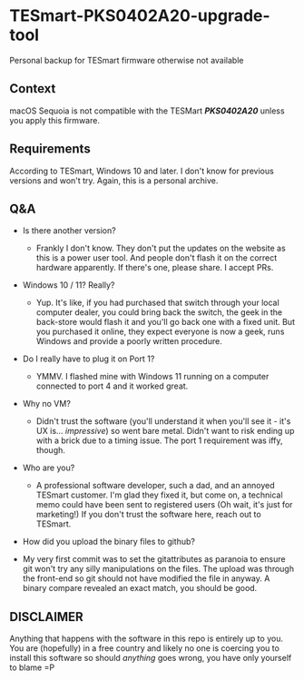 # TESmart-PKS0402A20-upgrade-tool
Personal backup for TESmart firmware otherwise not available

## Context

macOS Sequoia is not compatible with the TESMart **_PKS0402A20_** unless you apply this firmware.

## Requirements

According to TESmart, Windows 10 and later. I don't know for previous versions and won't try. Again, this is a personal archive.

## Q&A

- Is there another version?
  - Frankly I don't know. They don't put the updates on the website as this is a power user tool. And people don't flash it on the correct hardware apparently. If there's one, please share. I accept PRs.

- Windows 10 / 11? Really?
  - Yup. It's like, if you had purchased that switch through your local computer dealer, you could bring back the switch, the geek in the back-store would flash it and you'll go back one with a fixed unit. But you purchased it online, they expect everyone is now a geek, runs Windows and provide a poorly written procedure.

- Do I really have to plug it on Port 1?
  - YMMV. I flashed mine with Windows 11 running on a computer connected to port 4 and it worked great.

- Why no VM?
  - Didn't trust the software (you'll understand it when you'll see it - it's UX is... _impressive_) so went bare metal. Didn't want to risk ending up with a brick due to a timing issue. The port 1 requirement was iffy, though.

- Who are you?
  - A professional software developer, such a dad, and an annoyed TESmart customer. I'm glad they fixed it, but come on, a technical memo could have been sent to registered users (Oh wait, it's just for marketing!) If you don't trust the software here, reach out to TESmart.

- How did you upload the binary files to github?
 - My very first commit was to set the gitattributes as paranoia to ensure git won't try any silly manipulations on the files. The upload was through the front-end so git should not have modified the file in anyway. A binary compare revealed an exact match, you should be good.
   
## DISCLAIMER

Anything that happens with the software in this repo is entirely up to you. You are (hopefully) in a free country and likely no one is coercing you to install this software so should _anything_ goes wrong, you have only yourself to blame =P

